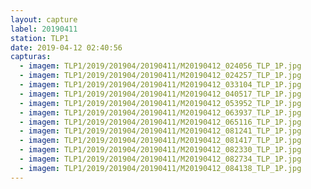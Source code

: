 ```yaml
---
layout: capture
label: 20190411
station: TLP1
date: 2019-04-12 02:40:56
capturas:
  - imagem: TLP1/2019/201904/20190411/M20190412_024056_TLP_1P.jpg
  - imagem: TLP1/2019/201904/20190411/M20190412_024257_TLP_1P.jpg
  - imagem: TLP1/2019/201904/20190411/M20190412_033104_TLP_1P.jpg
  - imagem: TLP1/2019/201904/20190411/M20190412_040517_TLP_1P.jpg
  - imagem: TLP1/2019/201904/20190411/M20190412_053952_TLP_1P.jpg
  - imagem: TLP1/2019/201904/20190411/M20190412_063937_TLP_1P.jpg
  - imagem: TLP1/2019/201904/20190411/M20190412_065116_TLP_1P.jpg
  - imagem: TLP1/2019/201904/20190411/M20190412_081241_TLP_1P.jpg
  - imagem: TLP1/2019/201904/20190411/M20190412_081417_TLP_1P.jpg
  - imagem: TLP1/2019/201904/20190411/M20190412_082330_TLP_1P.jpg
  - imagem: TLP1/2019/201904/20190411/M20190412_082734_TLP_1P.jpg
  - imagem: TLP1/2019/201904/20190411/M20190412_084138_TLP_1P.jpg
---
```

